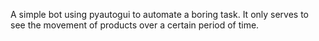 A simple bot using pyautogui to automate a boring task.
It only serves to see the movement of products over a certain period of time.
